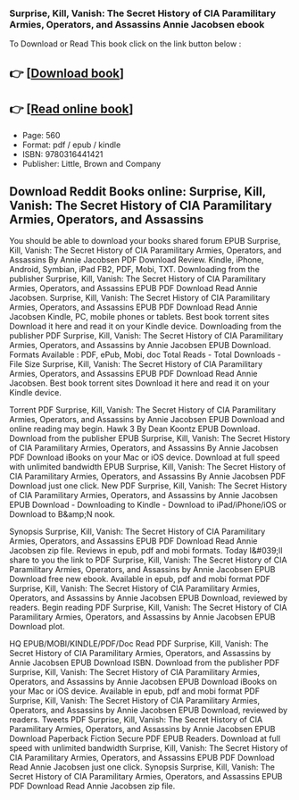### Surprise, Kill, Vanish: The Secret History of CIA Paramilitary Armies, Operators, and Assassins Annie Jacobsen ebook

To Download or Read This book click on the link button below :

## 👉  [**[Download book](http://filesbooks.info/download.php?group=book&from=github.com&id=571748&lnk=1081 "Download book")**]

## 👉  [**[Read online book](http://filesbooks.info/download.php?group=book&from=github.com&id=571748&lnk=1081 "Read online book")**]


* Page: 560
* Format: pdf / epub / kindle
* ISBN: 9780316441421
* Publisher: Little, Brown and Company



## Download Reddit Books online: Surprise, Kill, Vanish: The Secret History of CIA Paramilitary Armies, Operators, and Assassins


You should be able to download your books shared forum EPUB Surprise, Kill, Vanish: The Secret History of CIA Paramilitary Armies, Operators, and Assassins By Annie Jacobsen PDF Download Review. Kindle, iPhone, Android, Symbian, iPad FB2, PDF, Mobi, TXT. Downloading from the publisher Surprise, Kill, Vanish: The Secret History of CIA Paramilitary Armies, Operators, and Assassins EPUB PDF Download Read Annie Jacobsen. Surprise, Kill, Vanish: The Secret History of CIA Paramilitary Armies, Operators, and Assassins EPUB PDF Download Read Annie Jacobsen Kindle, PC, mobile phones or tablets. Best book torrent sites Download it here and read it on your Kindle device. Downloading from the publisher PDF Surprise, Kill, Vanish: The Secret History of CIA Paramilitary Armies, Operators, and Assassins by Annie Jacobsen EPUB Download. Formats Available : PDF, ePub, Mobi, doc Total Reads - Total Downloads - File Size Surprise, Kill, Vanish: The Secret History of CIA Paramilitary Armies, Operators, and Assassins EPUB PDF Download Read Annie Jacobsen. Best book torrent sites Download it here and read it on your Kindle device.

Torrent PDF Surprise, Kill, Vanish: The Secret History of CIA Paramilitary Armies, Operators, and Assassins by Annie Jacobsen EPUB Download and online reading may begin. Hawk 3 By Dean Koontz EPUB Download. Download from the publisher EPUB Surprise, Kill, Vanish: The Secret History of CIA Paramilitary Armies, Operators, and Assassins By Annie Jacobsen PDF Download iBooks on your Mac or iOS device. Download at full speed with unlimited bandwidth EPUB Surprise, Kill, Vanish: The Secret History of CIA Paramilitary Armies, Operators, and Assassins By Annie Jacobsen PDF Download just one click. New PDF Surprise, Kill, Vanish: The Secret History of CIA Paramilitary Armies, Operators, and Assassins by Annie Jacobsen EPUB Download - Downloading to Kindle - Download to iPad/iPhone/iOS or Download to B&amp;amp;N nook.

Synopsis Surprise, Kill, Vanish: The Secret History of CIA Paramilitary Armies, Operators, and Assassins EPUB PDF Download Read Annie Jacobsen zip file. Reviews in epub, pdf and mobi formats. Today I&amp;#039;ll share to you the link to PDF Surprise, Kill, Vanish: The Secret History of CIA Paramilitary Armies, Operators, and Assassins by Annie Jacobsen EPUB Download free new ebook. Available in epub, pdf and mobi format PDF Surprise, Kill, Vanish: The Secret History of CIA Paramilitary Armies, Operators, and Assassins by Annie Jacobsen EPUB Download, reviewed by readers. Begin reading PDF Surprise, Kill, Vanish: The Secret History of CIA Paramilitary Armies, Operators, and Assassins by Annie Jacobsen EPUB Download plot.

HQ EPUB/MOBI/KINDLE/PDF/Doc Read PDF Surprise, Kill, Vanish: The Secret History of CIA Paramilitary Armies, Operators, and Assassins by Annie Jacobsen EPUB Download ISBN. Download from the publisher PDF Surprise, Kill, Vanish: The Secret History of CIA Paramilitary Armies, Operators, and Assassins by Annie Jacobsen EPUB Download iBooks on your Mac or iOS device. Available in epub, pdf and mobi format PDF Surprise, Kill, Vanish: The Secret History of CIA Paramilitary Armies, Operators, and Assassins by Annie Jacobsen EPUB Download, reviewed by readers. Tweets PDF Surprise, Kill, Vanish: The Secret History of CIA Paramilitary Armies, Operators, and Assassins by Annie Jacobsen EPUB Download Paperback Fiction Secure PDF EPUB Readers. Download at full speed with unlimited bandwidth Surprise, Kill, Vanish: The Secret History of CIA Paramilitary Armies, Operators, and Assassins EPUB PDF Download Read Annie Jacobsen just one click. Synopsis Surprise, Kill, Vanish: The Secret History of CIA Paramilitary Armies, Operators, and Assassins EPUB PDF Download Read Annie Jacobsen zip file.





